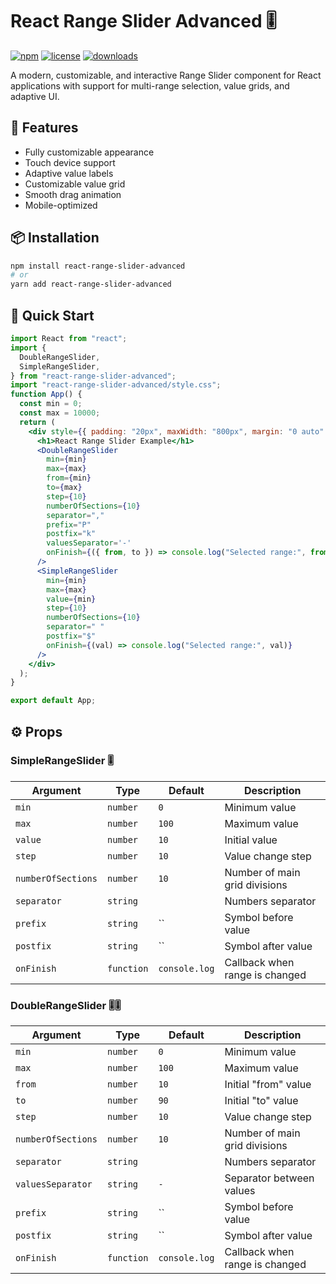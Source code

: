 # React Range Slider Advanced 🎚️

[![npm](https://img.shields.io/npm/v/react-range-slider-advanced)](https://www.npmjs.com/package/react-range-slider-advanced)
[![license](https://img.shields.io/npm/l/react-range-slider-advanced)](https://www.npmjs.com/package/react-range-slider-advanced)
[![downloads](https://img.shields.io/npm/dt/react-range-slider-advanced)](https://www.npmjs.com/package/react-range-slider-advanced)

A modern, customizable, and interactive Range Slider component for React applications with support for multi-range selection, value grids, and adaptive UI.

## 🌟 Features

- Fully customizable appearance
- Touch device support
- Adaptive value labels
- Customizable value grid
- Smooth drag animation
- Mobile-optimized

## 📦 Installation

```bash
npm install react-range-slider-advanced
# or
yarn add react-range-slider-advanced
```

## 🚀 Quick Start
```jsx
import React from "react";
import {
  DoubleRangeSlider,
  SimpleRangeSlider,
} from "react-range-slider-advanced";
import "react-range-slider-advanced/style.css";
function App() {
  const min = 0;
  const max = 10000;
  return (
    <div style={{ padding: "20px", maxWidth: "800px", margin: "0 auto" }}>
      <h1>React Range Slider Example</h1>
      <DoubleRangeSlider
        min={min}
        max={max}
        from={min}
        to={max}
        step={10}
        numberOfSections={10}
        separator=","
        prefix="P"
        postfix="k"
        valuesSeparator='-'
        onFinish={({ from, to }) => console.log("Selected range:", from, to)}
      />
      <SimpleRangeSlider
        min={min}
        max={max}
        value={min}
        step={10}
        numberOfSections={10}
        separator=" "
        postfix="$"
        onFinish={(val) => console.log("Selected range:", val)}
      />
    </div>
  );
}

export default App;
```

## ⚙️ Props

### SimpleRangeSlider 🎚️
|      Argument      |    Type   |  Default     |           Description            |
|--------------------|-----------|--------------|----------------------------------|
| `min`              | `number`  | `0`          | Minimum value                    |
| `max`              | `number`  | `100`        | Maximum value                    |
| `value`            | `number`  | `10`         | Initial value                    |
| `step`             | `number`  | `10`         | Value change step                |
| `numberOfSections` | `number`  | `10`         | Number of main grid divisions    |
| `separator`        | `string`  | ` `          | Numbers separator                |
| `prefix`           | `string`  | ``           | Symbol before value              |
| `postfix`          | `string`  | ``           | Symbol after value               |
| `onFinish`         | `function`| `console.log`| Callback when range is changed   |

### DoubleRangeSlider 🎚️🎚️
|      Argument      |    Type   |  Default     |           Description            |
|--------------------|-----------|--------------|----------------------------------|
| `min`              | `number`  | `0`          | Minimum value                    |
| `max`              | `number`  | `100`        | Maximum value                    |
| `from`             | `number`  | `10`         | Initial "from" value             |
| `to`               | `number`  | `90`         | Initial "to" value               |
| `step`             | `number`  | `10`         | Value change step                |
| `numberOfSections` | `number`  | `10`         | Number of main grid divisions    |
| `separator`        | `string`  | ` `          | Numbers separator                |
| `valuesSeparator`  | `string`  | `-`          | Separator between values         |
| `prefix`           | `string`  | ``           | Symbol before value              |
| `postfix`          | `string`  | ``           | Symbol after value               |
| `onFinish`         | `function`| `console.log`| Callback when range is changed   |
